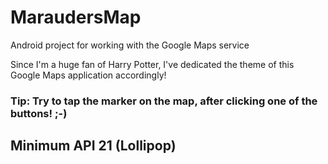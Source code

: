 # MaraudersMap
Android project for working with the Google Maps service

Since I'm a huge fan of Harry Potter, I've dedicated the theme of this Google Maps application accordingly!

### Tip: Try to tap the marker on the map, after clicking one of the buttons! ;-)

## Minimum API 21 (Lollipop)
